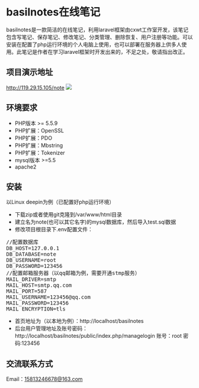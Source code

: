 # basilnotes在线笔记



basilnotes是一款简洁的在线笔记，利用laravel框架由cxwt工作室开发，该笔记包含写笔记、保存笔记、修改笔记、分类管理、删除恢复、用户注册等功能。可以安装在配置了php运行环境的个人电脑上使用，也可以部署在服务器上供多人使用。此笔记是作者在学习laravel框架时开发出来的，不足之处，敬请指出改正。


## 项目演示地址

http://119.29.15.105/note
![](https://github.com/longyongzhong/basilnotes/public/images/DeepinScreenshot_select-area_20171101145144.png)

## 环境要求
+ PHP版本 >= 5.5.9
+ PHP扩展：OpenSSL
+ PHP扩展：PDO
+ PHP扩展：Mbstring
+ PHP扩展：Tokenizer
+ mysql版本 >=5.5
+ apache2
## 安装
以Linux deepin为例（已配置好php运行环境）
+ 下载zip或者使用git克隆到/var/www/html目录
+ 建立名为note(也可以其它名字)的mysql数据库，然后导入test.sql数据
+ 修改项目根目录下.env配置文件：
<pre>
//配置数据库
DB_HOST=127.0.0.1
DB_DATABASE=note
DB_USERNAME=root
DB_PASSWORD=123456
//配置邮箱服务器（以qq邮箱为例，需要开通stmp服务）
MAIL_DRIVER=smtp
MAIL_HOST=smtp.qq.com
MAIL_PORT=587
MAIL_USERNAME=123456@qq.com
MAIL_PASSWORD=123456
MAIL_ENCRYPTION=tls
</pre>
+ 首页地址为（以本地为例）：http://localhost/basilnotes
+ 后台用户管理地址及账号密码：http://localhost/basilnotes/public/index.php/managelogin 账号：root 密码:123456

## 交流联系方式

Email：15813246678@163.com

